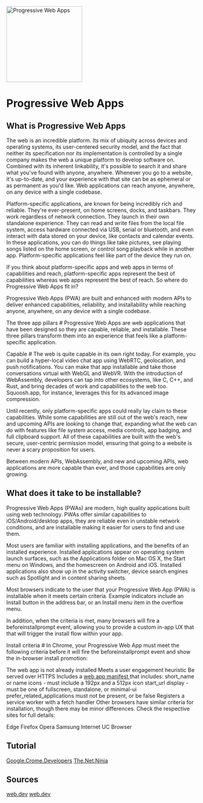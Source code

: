 <img src="https://web-dev.imgix.net/image/tcFciHGuF3MxnTr1y5ue01OGLBn2/LvIq0sbMK73ycjb2yomw.svg" width="200" alt="Progressive Web Apps" title="Progressive Web Apps">

# Progressive Web Apps

## What is Progressive Web Apps

The web is an incredible platform. Its mix of ubiquity across devices and operating systems, its user-centered security model, and the fact that neither its specification nor its implementation is controlled by a single company makes the web a unique platform to develop software on. Combined with its inherent linkability, it's possible to search it and share what you've found with anyone, anywhere. Whenever you go to a website, it's up-to-date, and your experience with that site can be as ephemeral or as permanent as you'd like. Web applications can reach anyone, anywhere, on any device with a single codebase.

Platform-specific applications, are known for being incredibly rich and reliable. They're ever-present, on home screens, docks, and taskbars. They work regardless of network connection. They launch in their own standalone experience. They can read and write files from the local file system, access hardware connected via USB, serial or bluetooth, and even interact with data stored on your device, like contacts and calendar events. In these applications, you can do things like take pictures, see playing songs listed on the home screen, or control song playback while in another app. Platform-specific applications feel like part of the device they run on.

If you think about platform-specific apps and web apps in terms of capabilities and reach, platform-specific apps represent the best of capabilities whereas web apps represent the best of reach. So where do Progressive Web Apps fit in?

Progressive Web Apps (PWA) are built and enhanced with modern APIs to deliver enhanced capabilities, reliability, and installability while reaching anyone, anywhere, on any device with a single codebase.

The three app pillars #
Progressive Web Apps are web applications that have been designed so they are capable, reliable, and installable. These three pillars transform them into an experience that feels like a platform-specific application.

Capable #
The web is quite capable in its own right today. For example, you can build a hyper-local video chat app using WebRTC, geolocation, and push notifications. You can make that app installable and take those conversations virtual with WebGL and WebVR. With the introduction of WebAssembly, developers can tap into other ecosystems, like C, C++, and Rust, and bring decades of work and capabilities to the web too. Squoosh.app, for instance, leverages this for its advanced image compression.

Until recently, only platform-specific apps could really lay claim to these capabilities. While some capabilities are still out of the web's reach, new and upcoming APIs are looking to change that, expanding what the web can do with features like file system access, media controls, app badging, and full clipboard support. All of these capabilities are built with the web's secure, user-centric permission model, ensuring that going to a website is never a scary proposition for users.

Between modern APIs, WebAssembly, and new and upcoming APIs, web applications are more capable than ever, and those capabilities are only growing.

## What does it take to be installable?

Progressive Web Apps (PWAs) are modern, high quality applications built using web technology. PWAs offer similar capabilities to iOS/Android/desktop apps, they are reliable even in unstable network conditions, and are installable making it easier for users to find and use them.

Most users are familiar with installing applications, and the benefits of an installed experience. Installed applications appear on operating system launch surfaces, such as the Applications folder on Mac OS X, the Start menu on Windows, and the homescreen on Android and iOS. Installed applications also show up in the activity switcher, device search engines such as Spotlight and in content sharing sheets.

Most browsers indicate to the user that your Progressive Web App (PWA) is installable when it meets certain criteria. Example indicators include an Install button in the address bar, or an Install menu item in the overflow menu.

In addition, when the criteria is met, many browsers will fire a beforeinstallprompt event, allowing you to provide a custom in-app UX that that will trigger the install flow within your app.

Install criteria #
In Chrome, your Progressive Web App must meet the following criteria before it will fire the beforeinstallprompt event and show the in-browser install promotion:

The web app is not already installed
Meets a user engagement heuristic
Be served over HTTPS
Includes a <a href="https://web.dev/add-manifest/">web app manifest </a> that includes:
short_name or name
icons - must include a 192px and a 512px icon
start_url
display - must be one of fullscreen, standalone, or minimal-ui
prefer_related_applications must not be present, or be false
Registers a service worker with a fetch handler
Other browsers have similar criteria for installation, though there may be minor differences. Check the respective sites for full details:

Edge
Firefox
Opera
Samsung Internet
UC Browser

## Tutorial
[Google.Crome.Developers](https://www.youtube.com/watch?v=psB_Pjwhbxo&list=PLNYkxOF6rcIB2xHBZ7opgc2Mv009X87Hh)
[The.Net.Ninja](https://www.youtube.com/watch?v=4XT23X0Fjfk&list=PL4cUxeGkcC9gTxqJBcDmoi5Q2pzDusSL7)

## Sources
[web.dev](https://web.dev/what-are-pwas/)
[web.dev](https://web.dev/install-criteria/)